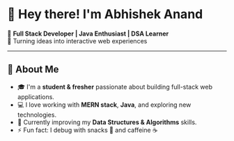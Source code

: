 # 👋 Hey there! I'm Abhishek Anand  

🌟 **Full Stack Developer | Java Enthusiast | DSA Learner**  
🚀 Turning ideas into interactive web experiences  

---

## 💫 About Me  
- 🎓 I'm a **student & fresher** passionate about building full-stack web applications.  
- 💻 I love working with **MERN stack**, **Java**, and exploring new technologies.  
- 🧠 Currently improving my **Data Structures & Algorithms** skills.  
- ⚡ Fun fact: I debug with snacks 🍫 and caffeine ☕  




